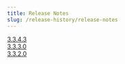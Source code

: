 ```yaml
---
title: Release Notes
slug: /release-history/release-notes
---
```


[3.3.4.3](./3-3-4-3)  
[3.3.3.0](./3-3-3-0)  
[3.3.2.0](./3-3-2-0)
